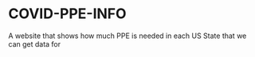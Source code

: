 # COVID-PPE-INFO
A website that shows how much PPE is needed in each US State that we can get data for
